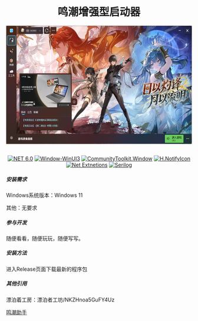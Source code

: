 <div align="center">
   <h1>鸣潮增强型启动器</h1>
   <img align="center" height="400" src="img/main.png" alt="Main" style="zoom:80%;" data-align="center">
   <br/>
   <br/>

   [![NET 6.0](https://img.shields.io/badge/dotnet-7.0-purple.svg?style=flat-square&color=512bd4)](https://learn.microsoft.com/zh-cn/dotnet/core/whats-new/dotnet-7)
   [![Window-WinUI3](https://img.shields.io/badge/WindowsAppSDK-v1.6-blue)](https://learn.microsoft.com/en-us/windows/apps/windows-app-sdk/)
   [![CommunityToolkit.Window](https://img.shields.io/badge/CommunityToolkit-v8.4-green)](https://learn.microsoft.com/zh-cn/dotnet/communitytoolkit/)
   [![H.NotifyIcon](https://img.shields.io/badge/H.NotifyIcon-v2.0-SlateBlue)](https://github.com/HavenDV/H.NotifyIcon)
   [![Net Extnetions](https://img.shields.io/badge/NetExtentions-v8.0-Purple)](https://dot.net)
   [![Serilog](https://img.shields.io/badge/Serilog-v3.0-CadetBlue)](https://serilog.net/)

</div>

##### 安装需求

Windows系统版本：Windows 11

其他：无要求

##### 参与开发

随便看看，随便玩玩，随便写写。

##### 安装方法

进入Release页面下载最新的程序包



##### 其他引用

漂泊着工房：漂泊者工坊/NKZHnoa5GuFY4Uz

[鸣潮助手](https://mc.appfeng.com/)


